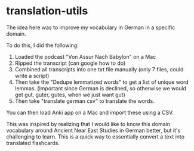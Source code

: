 # translation-utils

The idea here was to improve my vocabulary in German in a specific domain. 

To do this, I did the following: 

1. Loaded the podcast "Von Assur Nach Babylon" on a Mac
2. Ripped the transcript (can google how to do)
3. Combined all transcripts into one txt file manually (only 7 files, could write a script)
4. Then take the "Dedupe lemmatized words" to get a list of unique word lemmas. (important since German is declined, so otherwise we would get gut, guter, gutes, when we just want gut)
5. Then take "translate german csv" to translate the words.

You can then load Anki app on a Mac and import these using a CSV. 

This was inspired by realizing that I would like to know this domain vocabulary around Ancient Near East Studies in German better, but it's challenging to learn. This is a quick way to essentially convert a text into translated flashcards.